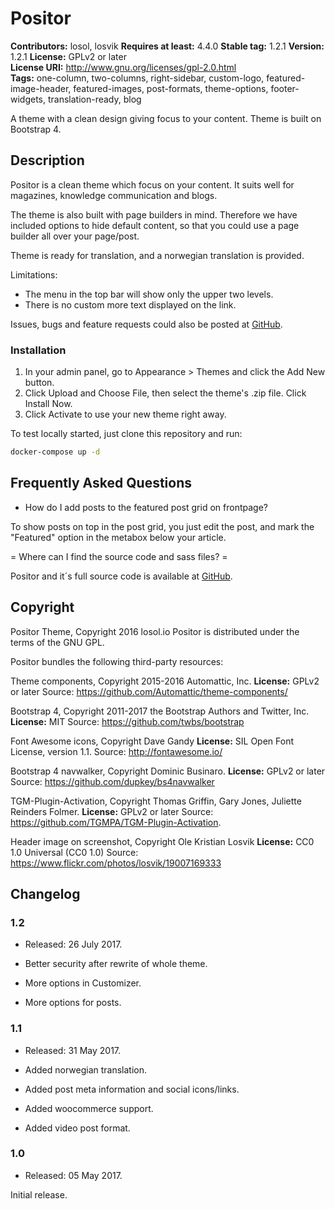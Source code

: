 # Positor

**Contributors:** losol, losvik
**Requires at least:** 4.4.0
**Stable tag:** 1.2.1
**Version:** 1.2.1
**License:** GPLv2 or later  
**License URI:** http://www.gnu.org/licenses/gpl-2.0.html  
**Tags:** one-column, two-columns, right-sidebar, custom-logo, featured-image-header, featured-images, post-formats, theme-options, footer-widgets, translation-ready, blog

A theme with a clean design giving focus to your content. Theme is built on Bootstrap 4.

## Description

Positor is a clean theme which focus on your content. It suits well for magazines, knowledge communication and blogs.

The theme is also built with page builders in mind. Therefore we have included options to hide default content, so that you could use a page builder all over your page/post.

Theme is ready for translation, and a norwegian translation is provided. 

Limitations:
* The menu in the top bar will show only the upper two levels. 
* There is no custom more text displayed on the link. 

Issues, bugs and feature requests could also be posted at [GitHub](https://github.com/losol/positor).

### Installation
1. In your admin panel, go to Appearance > Themes and click the Add New button.
2. Click Upload and Choose File, then select the theme's .zip file. Click Install Now.
3. Click Activate to use your new theme right away.


To test locally started, just clone this repository and run: 

```bash
docker-compose up -d
```


## Frequently Asked Questions

* How do I add posts to the featured post grid on frontpage?

To show posts on top in the post grid, you just edit the post, and mark the "Featured" option in the metabox below your article. 

= Where can I find the source code and sass files? =

Positor and it´s full source code is available at [GitHub](https://github.com/losol/positor).

## Copyright
Positor Theme, Copyright 2016 losol.io
Positor is distributed under the terms of the GNU GPL.

Positor bundles the following third-party resources:

Theme components, Copyright 2015-2016 Automattic, Inc.
**License:** GPLv2 or later
Source: https://github.com/Automattic/theme-components/

Bootstrap 4, Copyright 2011-2017 the Bootstrap Authors and Twitter, Inc.
**License:** MIT
Source: https://github.com/twbs/bootstrap

Font Awesome icons, Copyright Dave Gandy
**License:** SIL Open Font License, version 1.1.
Source: http://fontawesome.io/

Bootstrap 4 navwalker, Copyright Dominic Businaro.
**License:** GPLv2 or later
Source: https://github.com/dupkey/bs4navwalker

TGM-Plugin-Activation, Copyright Thomas Griffin, Gary Jones, Juliette Reinders Folmer.
**License:** GPLv2 or later
Source: https://github.com/TGMPA/TGM-Plugin-Activation. 

Header image on screenshot, Copyright Ole Kristian Losvik
**License:** CC0 1.0 Universal (CC0 1.0)
Source: https://www.flickr.com/photos/losvik/19007169333

## Changelog

### 1.2
* Released: 26 July 2017.

* Better security after rewrite of whole theme.
* More options in Customizer.
* More options for posts.

### 1.1
* Released: 31 May 2017.

* Added norwegian translation.
* Added post meta information and social icons/links. 
* Added woocommerce support. 
* Added video post format. 

### 1.0 
* Released: 05 May 2017.

Initial release.
